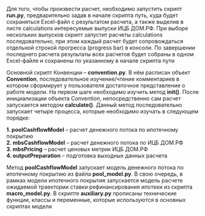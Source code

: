 Для того, чтобы произвести расчет, необходимо запустить скрипт **run.py**, предварительно задав в начале скрипта путь, куда будет сохраняться Excel-файл c результатом расчета, а также выделив в листе calculations интересуемые выпуски ИЦБ ДОМ.РФ. При выборе нескольких выпусков скрипт запустит расчеты calculations последовательно, при этом каждый расчет будет сопровождаться отдельной строкой прогресса (progress bar) в консоли. По завершении последнего расчета результаты всех расчетов будет собраны в одном Excel-файле и сохранены по указанному в начале скрипта пути

Основной скрипт Конвенции – **convention.py**. В нём расписан объект **Convention**, последовательное изучение/чтение комментариев в котором сформирует у пользователя достаточное представление о работе модели. На первом шаге необходимо изучить метод **__init__()**. После инициализации объекта Convention, непосредственно сам расчет запускается методом **calculate()**. Данный метод последовательно запускает четыре процесса, которые необходимо изучать в следующем порядке:

**1. poolCashflowModel** – расчет денежного потока по ипотечному покрытию <br />
**2. mbsCashflowModel** – расчет денежного потока по ИЦБ ДОМ.РФ <br />
**3. mbsPricing** – расчет ценовых метрик ИЦБ ДОМ.РФ <br />
**4. outputPreparation** – подготовка выходных данных расчета <br />

Метод **poolCashflowModel** запускает модель денежного потока по ипотечному покрытию из файла **pool_model.py**. В свою очередь, в рамках модели ипотечного покрытия запускается модель расчете ожидаемой траектории ставки рефинансирования ипотеки из скрипта **macro_model.py**. В скрипте **auxiliary.py** прописаны технические функции, классы и переменные, которые используются в основных скриптах модели
